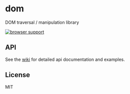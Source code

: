 # dom

DOM traversal / manipulation library

[![browser support](http://ci.testling.com/shtylman/dom.png)](http://ci.testling.com/shtylman/dom)

## API

See the [wiki](/shtylman/dom/wiki) for detailed api documentation and examples.

## License

  MIT
